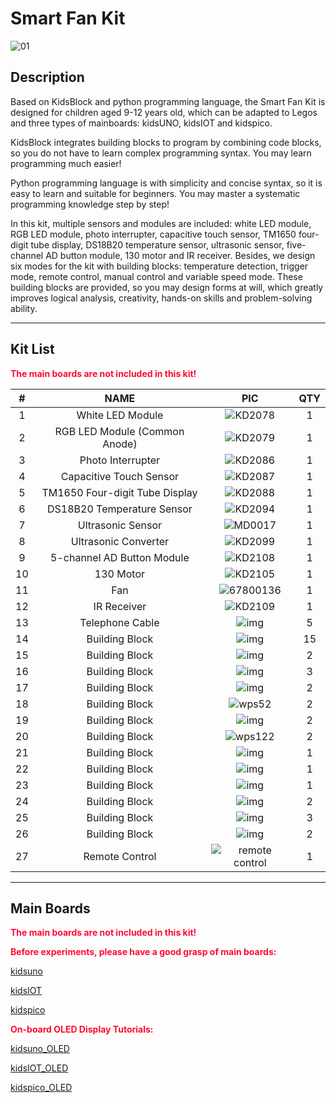 # Smart Fan Kit

![01](media/01.jpg)

## Description

Based on KidsBlock and python programming language, the Smart Fan Kit is designed for children aged 9-12 years old, which can be adapted to Legos and three types of mainboards: kidsUNO, kidsIOT and kidspico.

KidsBlock integrates building blocks to program by combining code blocks, so you do not have to learn complex programming syntax. You may learn programming much easier!

Python programming language is with simplicity and concise syntax, so it is easy to learn and suitable for beginners. You may master a systematic programming knowledge step by step!

In this kit, multiple sensors and modules are included: white LED module, RGB LED module, photo interrupter, capacitive touch sensor, TM1650 four-digit tube display, DS18B20 temperature sensor, ultrasonic sensor, five-channel AD button module, 130 motor and IR receiver. Besides, we design six modes for the kit with building blocks: temperature detection, trigger mode, remote control, manual control and variable speed mode. These building blocks are provided, so you may design forms at will, which greatly improves logical analysis, creativity, hands-on skills and problem-solving ability.

---

## Kit List

<span style="color: rgb(2550, 10, 50);">**The main boards are not included in this kit!**</span>

|  #   |              NAME              |                     PIC                     | QTY  |
| :--: | :----------------------------: | :-----------------------------------------: | :--: |
|  1   |        White LED Module        |         ![KD2078](media/KD2078.png)         |  1   |
|  2   | RGB LED Module (Common Anode)  |         ![KD2079](media/KD2079.png)         |  1   |
|  3   |       Photo Interrupter        |         ![KD2086](media/KD2086.png)         |  1   |
|  4   |    Capacitive Touch Sensor     |         ![KD2087](media/KD2087.png)         |  1   |
|  5   | TM1650 Four-digit Tube Display |         ![KD2088](media/KD2088.png)         |  1   |
|  6   |   DS18B20 Temperature Sensor   |         ![KD2094](media/KD2094.png)         |  1   |
|  7   |       Ultrasonic Sensor        |         ![MD0017](media/MD0017.png)         |  1   |
|  8   |      Ultrasonic Converter      |         ![KD2099](media/KD2099.png)         |  1   |
|  9   |   5-channel AD Button Module   |         ![KD2108](media/KD2108.png)         |  1   |
|  10  |           130 Motor            |         ![KD2105](media/KD2105.png)         |  1   |
|  11  |              Fan               |       ![67800136](media/67800136.png)       |  1   |
|  12  |          IR Receiver           |         ![KD2109](media/KD2109.png)         |  1   |
|  13  |        Telephone Cable         |           ![img](media/wps44.jpg)           |  5   |
|  14  |         Building Block         |          ![img](media/wps121.jpg)           |  15  |
|  15  |         Building Block         |          ![img](media/wps208.jpg)           |  2   |
|  16  |         Building Block         |          ![img](media/wps254.jpg)           |  3   |
|  17  |         Building Block         |          ![img](media/wps306.jpg)           |  2   |
|  18  |         Building Block         |          ![wps52](media/wps52.jpg)          |  2   |
|  19  |         Building Block         |          ![img](media/wps395.jpg)           |  2   |
|  20  |         Building Block         |         ![wps122](media/wps122.jpg)         |  2   |
|  21  |         Building Block         |          ![img](media/wps157.jpg)           |  1   |
|  22  |         Building Block         |          ![img](media/wps488.jpg)           |  1   |
|  23  |         Building Block         |   ![img](media/wps208-17134021376963.jpg)   |  1   |
|  24  |         Building Block         |          ![img](media/wps257.jpg)           |  2   |
|  25  |         Building Block         |          ![img](media/wps888.jpg)           |  3   |
|  26  |         Building Block         |          ![img](media/wps303.jpg)           |  2   |
|  27  |         Remote Control         | ![remote control](media/remote_control.png) |  1   |

---

## Main Boards

<span style="color: rgb(2550, 10, 50);">**The main boards are not included in this kit!**</span>

<span style="color: rgb(2550, 10, 50);">**Before experiments, please have a good grasp of main boards:**</span>

[kidsuno](https://wiki.kidsbits.cc/projects/KD2075/en/latest/)

[kidsIOT](https://wiki.kidsbits.cc/projects/KD2076/en/latest/)

[kidspico]( https://wiki.kidsbits.cc/projects/KD2077/en/latest/)

<span style="color: rgb(2550, 10, 50);">**On-board OLED Display Tutorials:**</span>

[kidsuno_OLED](https://wiki.kidsbits.cc/projects/KD2075/en/latest/docs/kidsUno.html#oled-display)

[kidsIOT_OLED](https://wiki.kidsbits.cc/projects/KD2076/en/latest/docs/kidsIOT.html#id1)

[kidspico_OLED](https://wiki.kidsbits.cc/projects/KD2077/en/latest/docs/KidsPico.html#id2)
